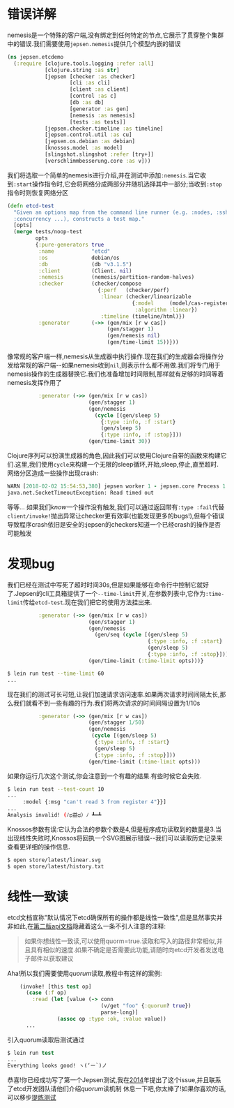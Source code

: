 # 错误详解
nemesis是一个特殊的客户端,没有绑定到任何特定的节点,它展示了贯穿整个集群中的错误.我们需要使用`jepsen.nemesis`提供几个模型内嵌的错误
```clojure
(ns jepsen.etcdemo
  (:require [clojure.tools.logging :refer :all]
            [clojure.string :as str]
            [jepsen [checker :as checker]
                    [cli :as cli]
                    [client :as client]
                    [control :as c]
                    [db :as db]
                    [generator :as gen]
                    [nemesis :as nemesis]
                    [tests :as tests]]
            [jepsen.checker.timeline :as timeline]
            [jepsen.control.util :as cu]
            [jepsen.os.debian :as debian]
            [knossos.model :as model]
            [slingshot.slingshot :refer [try+]]
            [verschlimmbesserung.core :as v]))
```
我们将选取一个简单的nemesis进行介绍,并在测试中添加`:nemesis`.当它收到`:start`操作指令时,它会将网络分成两部分并随机选择其中一部分;当收到`:stop`指令时则恢复网络分区
```clojure
(defn etcd-test
  "Given an options map from the command line runner (e.g. :nodes, :ssh,
  :concurrency ...), constructs a test map."
  [opts]
  (merge tests/noop-test
         opts
         {:pure-generators true
          :name            "etcd"
          :os              debian/os
          :db              (db "v3.1.5")
          :client          (Client. nil)
          :nemesis         (nemesis/partition-random-halves)
          :checker         (checker/compose
                             {:perf   (checker/perf)
                              :linear (checker/linearizable
                                        {:model     (model/cas-register)
                                         :algorithm :linear})
                              :timeline (timeline/html)})
          :generator       (->> (gen/mix [r w cas])
                                (gen/stagger 1)
                                (gen/nemesis nil)
                                (gen/time-limit 15))}))
```
像常规的客户端一样,nemesis从生成器中执行操作.现在我们的生成器会将操作分发给常规的客户端--如果nemesis收到`nil`,则表示什么都不用做.我们将专门用于nemesis操作的生成器替换它.我们也准备增加时间限制,那样就有足够的时间等着nemesis发挥作用了
```clojure
          :generator (->> (gen/mix [r w cas])
                          (gen/stagger 1)
                          (gen/nemesis
                            (cycle [(gen/sleep 5)
                              {:type :info, :f :start}
                              (gen/sleep 5)
                              {:type :info, :f :stop}]))
                          (gen/time-limit 30))
```
Clojure序列可以扮演生成器的角色,因此我们可以使用Clojure自带的函数来构建它们.这里,我们使用`cycle`来构建一个无限的sleep循环,开始,sleep,停止,直至超时.  
网络分区造成一些操作出现crash:
```clojure
WARN [2018-02-02 15:54:53,380] jepsen worker 1 - jepsen.core Process 1 crashed
java.net.SocketTimeoutException: Read timed out
```
等等... 如果我们*know*一个操作没有触发,我们可以通过返回带有`:type :fail`代替`client/invoke!`抛出异常让checker更有效率(也能发现更多的bugs!),但每个错误导致程序crash依旧是安全的:jepsen的checkers知道一个已经crash的操作是否可能触发
# 发现bug
我们已经在测试中写死了超时时间30s,但是如果能够在命令行中控制它就好了.Jepsen的cli工具箱提供了一个`--time-limit`开关,在参数列表中,它作为`:time-limit`传给`etcd-test`.现在我们把它的使用方法挂出来.
```clojure
          :generator (->> (gen/mix [r w cas])
                          (gen/stagger 1)
                          (gen/nemesis
                            (gen/seq (cycle [(gen/sleep 5)
                                             {:type :info, :f :start}
                                             (gen/sleep 5)
                                             {:type :info, :f :stop}])))
                          (gen/time-limit (:time-limit opts)))}
```
```bash
$ lein run test --time-limit 60
...
```
现在我们的测试可长可短,让我们加速请求访问速率.如果两次请求时间间隔太长,那么我们就看不到一些有趣的行为.我们将两次请求的时间间隔设置为1/10s
```clojure
          :generator (->> (gen/mix [r w cas])
                          (gen/stagger 1/50)
                          (gen/nemesis
                           (cycle [(gen/sleep 5)
                            {:type :info, :f :start}
                            (gen/sleep 5)
                            {:type :info, :f :stop}]))
                          (gen/time-limit (:time-limit opts)))
```
如果你运行几次这个测试,你会注意到一个有趣的结果.有些时候它会失败.
```bash
$ lein run test --test-count 10
...
     :model {:msg "can't read 3 from register 4"}}]
...
Analysis invalid! (ﾉಥ益ಥ）ﾉ ┻━┻
```
Knossos参数有误:它认为合法的参数个数是4,但是程序成功读取到的数量是3.当出现线性失败时,Knossos将回执一个SVG图展示错误--我们可以读取历史记录来查看更详细的操作信息.
```bash
$ open store/latest/linear.svg
$ open store/latest/history.txt
```
# 线性一致读
etcd文档宣称"默认情况下etcd确保所有的操作都是线性一致性",但是显然事实并非如此,在[第二版api文档](https://coreos.com/etcd/docs/latest/v2/api.html)隐藏着这么一条不引人注意的注释:
> 如果你想线性一致读,可以使用quorm=true.读取和写入的路径非常相似,并且具有相似的速度.如果不确定是否需要此功能,请随时向etcd开发者发送电子邮件以获取建议

Aha!所以我们需要使用*quorum*读取,教程中有这样的案例:
```clojure
    (invoke! [this test op]
      (case (:f op)
        :read (let [value (-> conn
                              (v/get "foo" {:quorum? true})
                              parse-long)]
                (assoc op :type :ok, :value value))
      ...
```
引入quorum读取后测试通过
```clojure
$ lein run test
...
Everything looks good! ヽ(‘ー`)ノ
```
恭喜!你已经成功写了第一个Jepsen测试,我在[2014](https://aphyr.com/posts/316-jepsen-etcd-and-consul)年提出了这个issue,并且联系了etcd开发团队请他们介绍*quorum*读机制
休息一下吧,你太棒了!如果你喜欢的话,可以移步[提炼测试](https://github.com/jaydenwen123/jepsen/blob/main/doc/cn_tutorial/06-cn-refining.md)